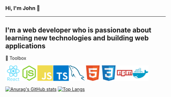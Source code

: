 ### Hi, I'm John 👏
---
I'm a web developer who is passionate about learning new technologies and building web applications
---

🧰 Toolbox

<img src="https://raw.githubusercontent.com/devicons/devicon/master/icons/react/react-original-wordmark.svg" alt="react" width="50px" height="50px" /><img src="https://raw.githubusercontent.com/devicons/devicon/master/icons/nodejs/nodejs-original.svg" alt="nodejs" width="50px" height="50px" /><img src="https://raw.githubusercontent.com/devicons/devicon/master/icons/javascript/javascript-plain.svg" alt="javascript" width="50px" height="50px" /><img src="https://raw.githubusercontent.com/devicons/devicon/master/icons/typescript/typescript-original.svg" alt="typescript" width="50px" height="50px" /><img src="https://raw.githubusercontent.com/devicons/devicon/master/icons/mysql/mysql-original.svg" alt="mysql" width="50px" height="50px" /><img src="https://raw.githubusercontent.com/devicons/devicon/master/icons/html5/html5-original.svg" alt="html" width="50px" height="50px" /><img src="https://raw.githubusercontent.com/devicons/devicon/master/icons/css3/css3-original.svg" alt="css" width="50px" height="50px" /><img src="https://raw.githubusercontent.com/devicons/devicon/master/icons/npm/npm-original-wordmark.svg" alt="npm" width="50px" height="50px" /><img src="https://raw.githubusercontent.com/devicons/devicon/master/icons/docker/docker-plain.svg" alt="docker" width="50px" height="50px" />

[![Anurag's GitHub stats](https://github-readme-stats.vercel.app/api?username=GiannisGialamas&theme=github_dark )](https://github.com/anuraghazra/github-readme-stats)
[![Top Langs](https://github-readme-stats.vercel.app/api/top-langs/?username=GiannisGialamas&layout=compact&theme=github_dark)](https://github.com/anuraghazra/github-readme-stats)
